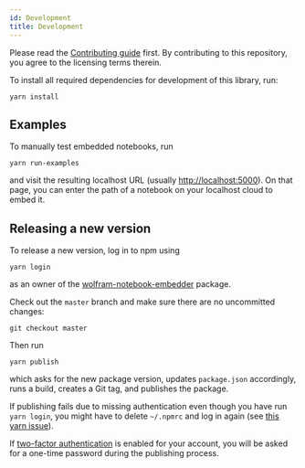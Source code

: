 ```yaml
---
id: Development
title: Development
---
```


Please read the [Contributing guide](../CONTRIBUTING.md) first. By contributing to this repository, you agree to the licensing terms therein.

To install all required dependencies for development of this library, run:

    yarn install

## Examples

To manually test embedded notebooks, run

    yarn run-examples
    
and visit the resulting localhost URL (usually [http://localhost:5000](http://localhost:5000)). On that page, you can enter the path of a notebook on your localhost cloud to embed it.

## Releasing a new version

To release a new version, log in to npm using

    yarn login
    
as an owner of the [wolfram-notebook-embedder](https://www.npmjs.com/package/wolfram-notebook-embedder) package.

Check out the `master` branch and make sure there are no uncommitted changes:

    git checkout master
    
Then run

    yarn publish
    
which asks for the new package version, updates `package.json` accordingly, runs a build, creates a Git tag, and publishes the package.

If publishing fails due to missing authentication even though you have run `yarn login`, you might have to delete `~/.npmrc` and log in again (see [this yarn issue](https://github.com/yarnpkg/yarn/issues/4709)).

If [two-factor authentication](https://docs.npmjs.com/configuring-two-factor-authentication) is enabled for your account, you will be asked for a one-time password during the publishing process.
